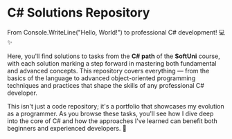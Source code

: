 # C# Solutions Repository
From Console.WriteLine("Hello, World!") to professional C# development! 💻✨


Here, you'll find solutions to tasks from the **C# path** of the **SoftUni** course, with each solution marking a step forward in mastering both fundamental and advanced concepts. This repository covers everything — from the basics of the language to advanced object-oriented programming techniques and practices that shape the skills of any professional C# developer.

This isn't just a code repository; it's a portfolio that showcases my evolution as a programmer. As you browse these tasks, you'll see how I dive deep into the core of C# and how the approaches I've learned can benefit both beginners and experienced developers. 🚀
